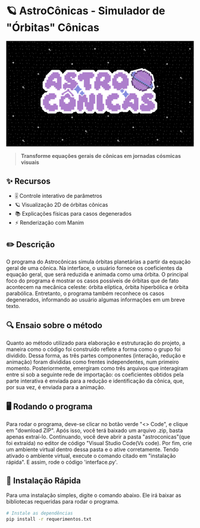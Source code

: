 # 🪐 AstroCônicas - Simulador de "Órbitas" Cônicas

![Banner](imagens/logo_boa.png) <!-- O banner é pra estar aqui -->

> **Transforme equações gerais de cônicas em jornadas cósmicas visuais**

## ✨ Recursos
- 🎚️ Controle interativo de parâmetros
- 🪐 Visualização 2D de órbitas cônicas
- 📚 Explicações físicas para casos degenerados
- ⚡ Renderização com Manim


## ✏️ Descrição
O programa do Astrocônicas simula órbitas planetárias a partir da equação geral de uma cônica. Na interface, o usuário fornece os coeficientes da equação geral, que será reduzida e animada como uma órbita. O principal foco do programa é mostrar os casos possíveis de órbitas que de fato acontecem na mecânica celeste: órbita elíptica, órbita hiperbólica e órbita parabólica. Entretanto, o programa também reconhece os casos degenerados, informando ao usuário algumas informações em um breve texto. 


## 🔍 Ensaio sobre o método
Quanto ao método utilizado para elaboração e estruturação do projeto, a maneira como o código foi construído reflete a forma como o grupo foi dividido. Dessa forma, as três partes componentes (interação, redução e animação) foram divididas como frentes independentes, num primeiro momento. Posteriormente, emergiram como três arquivos que interagiram entre si sob a seguinte rede de importação: os coeficientes obtidos pela parte interativa é enviada para a redução e identificação da cônica, que, por sua vez, é enviada para a animação. 


## 🖥️ Rodando o programa
Para rodar o programa, deve-se clicar no botão verde "<> Code", e clique em "download ZIP". Após isso, você terá baixado um arquivo .zip, basta apenas extraí-lo. Continuando, você deve abrir a pasta "astroconicas"(que foi extraída) no editor de código "Visual Studio Code(Vs code). Por fim, crie um ambiente virtual dentro dessa pasta e o ative corretamente. Tendo ativado o ambiente virtual, execute o comando citado em "instalação rápida". E assim, rode o código 'interface.py'.

## 🚀 Instalação Rápida
Para uma instalação simples, digite o comando abaixo. Ele irá baixar as bibliotecas requeridas para rodar o programa.
```bash
# Instale as dependências
pip install -r requerimentos.txt
```



